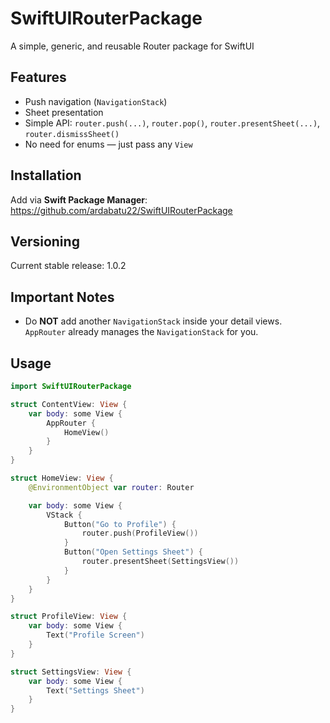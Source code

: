 # SwiftUIRouterPackage

A simple, generic, and reusable Router package for SwiftUI 

## Features
-  Push navigation (`NavigationStack`)
-  Sheet presentation
-  Simple API: `router.push(...)`, `router.pop()`, `router.presentSheet(...)`, `router.dismissSheet()`
-  No need for enums — just pass any `View`

## Installation
Add via **Swift Package Manager**:
https://github.com/ardabatu22/SwiftUIRouterPackage

## Versioning
Current stable release: 1.0.2

## Important Notes
- Do **NOT** add another `NavigationStack` inside your detail views.  
  `AppRouter` already manages the `NavigationStack` for you.
  
## Usage

```swift
import SwiftUIRouterPackage

struct ContentView: View {
    var body: some View {
        AppRouter {
            HomeView()
        }
    }
}

struct HomeView: View {
    @EnvironmentObject var router: Router

    var body: some View {
        VStack {
            Button("Go to Profile") {
                router.push(ProfileView())
            }
            Button("Open Settings Sheet") {
                router.presentSheet(SettingsView())
            }
        }
    }
}

struct ProfileView: View {
    var body: some View {
        Text("Profile Screen")
    }
}

struct SettingsView: View {
    var body: some View {
        Text("Settings Sheet")
    }
}
